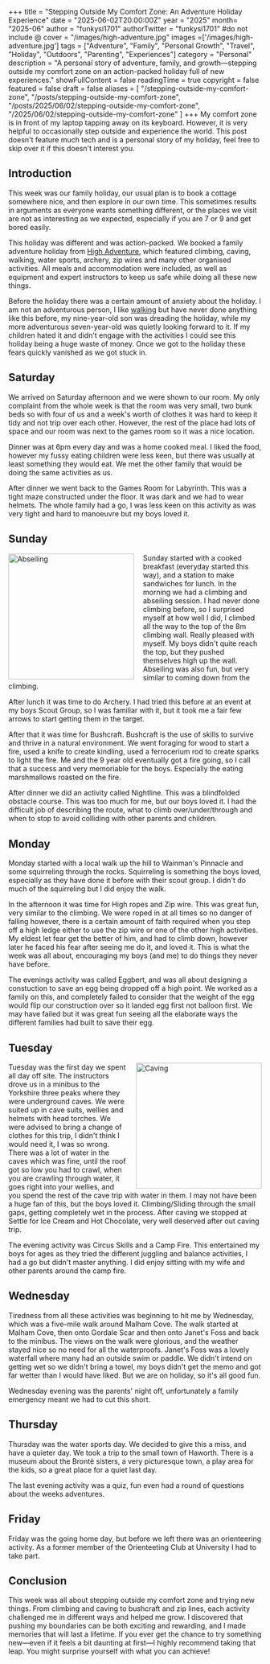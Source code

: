 +++
title = "Stepping Outside My Comfort Zone: An Adventure Holiday Experience"
date = "2025-06-02T20:00:00Z"
year = "2025"
month= "2025-06"
author = "funkysi1701"
authorTwitter = "funkysi1701" #do not include @
cover = "/images/high-adventure.jpg"
images =['/images/high-adventure.jpg']
tags = ["Adventure", "Family", "Personal Growth", "Travel", "Holiday", "Outdoors", "Parenting", "Experiences"]
category = "Personal"
description = "A personal story of adventure, family, and growth—stepping outside my comfort zone on an action-packed holiday full of new experiences."
showFullContent = false
readingTime = true
copyright = false
featured = false
draft = false
aliases = [
    "/stepping-outside-my-comfort-zone",
    "/posts/stepping-outside-my-comfort-zone",
    "/posts/2025/06/02/stepping-outside-my-comfort-zone",
    "/2025/06/02/stepping-outside-my-comfort-zone" 
]
+++
My comfort zone is in front of my laptop tapping away on its keyboard. However, it is very helpful to occasionally step outside and experience the world. This post doesn't feature much tech and is a personal story of my holiday, feel free to skip over it if this doesn't interest you.

## Introduction

This week was our family holiday, our usual plan is to book a cottage somewhere nice, and then explore in our own time. This sometimes results in arguments as everyone wants something different, or the places we visit are not as interesting as we expected, especially if you are 7 or 9 and get bored easily.

This holiday was different and was action-packed. We booked a family adventure holiday from [High Adventure](https://www.highadventureholidays.co.uk/), which featured climbing, caving, walking, water sports, archery, zip wires and many other organised activities. All meals and accommodation were included, as well as equipment and expert instructors to keep us safe while doing all these new things.

Before the holiday there was a certain amount of anxiety about the holiday. I am not an adventurous person, I like [walking](/charity-hike) but have never done anything like this before, my nine-year-old son was dreading the holiday, while my more adventurous seven-year-old was quietly looking forward to it. If my children hated it and didn't engage with the activities I could see this holiday being a huge waste of money. Once we got to the holiday these fears quickly vanished as we got stuck in.

## Saturday

We arrived on Saturday afternoon and we were shown to our room. My only complaint from the whole week is that the room was very small, two bunk beds so with four of us and a week's worth of clothes it was hard to keep it tidy and not trip over each other. However, the rest of the place had lots of space and our room was next to the games room so it was a nice location.

Dinner was at 6pm every day and was a home cooked meal. I liked the food, however my fussy eating children were less keen, but there was usually at least something they would eat. We met the other family that would be doing the same activities as us.

After dinner we went back to the Games Room for Labyrinth. This was a tight maze constructed under the floor. It was dark and we had to wear helmets. The whole family had a go, I was less keen on this activity as was very tight and hard to manoeuvre but my boys loved it.

## Sunday
<img src="/images/abseiling.jpg" alt="Abseiling" width="250px" style="padding-right: 15px; " align="left"/>

Sunday started with a cooked breakfast (everyday started this way), and a station to make sandwiches for lunch. In the morning we had a climbing and abseiling session. I had never done climbing before, so I surprised myself at how well I did, I climbed all the way to the top of the 8m climbing wall. Really pleased with myself. My boys didn't quite reach the top, but they pushed themselves high up the wall. Abseiling was also fun, but very similar to coming down from the climbing.

After lunch it was time to do Archery. I had tried this before at an event at my boys Scout Group, so I was familiar with it, but it took me a fair few arrows to start getting them in the target.

After that it was time for Bushcraft. Bushcraft is the use of skills to survive and thrive in a natural environment. We went foraging for wood to start a fire, used a knife to create kindling, used a ferrocerium rod to create sparks to light the fire. Me and the 9 year old eventually got a fire going, so I call that a success and very memoriable for the boys. Especially the eating marshmallows roasted on the fire.

After dinner we did an activity called Nightline. This was a blindfolded obstacle course. This was too much for me, but our boys loved it. I had the difficult job of describing the route, what to climb over/under/through and when to stop to avoid colliding with other parents and children.

## Monday

Monday started with a local walk up the hill to Wainman's Pinnacle and some squirreling through the rocks. Squirreling is something the boys loved, especially as they have done it before with their scout group. I didn't do much of the squirreling but I did enjoy the walk.

In the afternoon it was time for High ropes and Zip wire. This was great fun, very similar to the climbing. We were roped in at all times so no danger of falling however, there is a certain amount of faith required when you step off a high ledge either to use the zip wire or one of the other high activities. My eldest let fear get the better of him, and had to climb down, however later he faced his fear after seeing me do it, and loved it. This is what the week was all about, encouraging my boys (and me) to do things they never have before.

The evenings activity was called Eggbert, and was all about designing a constuction to save an egg being dropped off a high point. We worked as a family on this, and completely failed to consider that the weight of the egg would flip our construction over so it landed egg first not balloon first. We may have failed but it was great fun seeing all the elaborate ways the different families had built to save their egg.

## Tuesday

<img src="/images/caves.jpg" alt="Caving" width="250px" style="padding-left: 15px; " align="right" />

Tuesday was the first day we spent all day off site. The instructors drove us in a minibus to the Yorkshire three peaks where they were underground caves. We were suited up in cave suits, wellies and helmets with head torches. We were advised to bring a change of clothes for this trip, I didn't think I would need it, I was so wrong. There was a lot of water in the caves which was fine, until the roof got so low you had to crawl, when you are crawling through water, it goes right into your wellies, and you spend the rest of the cave trip with water in them. I may not have been a huge fan of this, but the boys loved it. Climbing/Sliding through the small gaps, getting completely wet in the process. After caving we stopped at Settle for Ice Cream and Hot Chocolate, very well deserved after out caving trip.

The evening activity was Circus Skills and a Camp Fire. This entertained my boys for ages as they tried the different juggling and balance activities, I had a go but didn't master anything. I did enjoy sitting with my wife and other parents around the camp fire.

## Wednesday

Tiredness from all these activities was beginning to hit me by Wednesday, which was a five-mile walk around Malham Cove. The walk started at Malham Cove, then onto Gordale Scar and then onto Janet's Foss and back to the minibus. The views on the walk were glorious, and the weather stayed nice so no need for all the waterproofs. Janet's Foss was a lovely waterfall where many had an outside swim or paddle. We didn't intend on getting wet so we didn't bring a towel, my boys didn't get the memo and got far wetter than I would have liked. But we are on holiday, so it's all good fun.

Wednesday evening was the parents' night off, unfortunately a family emergency meant we had to cut this short.

## Thursday

Thursday was the water sports day. We decided to give this a miss, and have a quieter day. We took a trip to the small town of Haworth. There is a museum about the Brontë sisters, a very picturesque town, a play area for the kids, so a great place for a quiet last day.

The last evening activity was a quiz, fun even had a round of questions about the weeks adventures.

## Friday

Friday was the going home day, but before we left there was an orienteering activity. As a former member of the Orienteeting Club at University I had to take part.

## Conclusion

This week was all about stepping outside my comfort zone and trying new things. From climbing and caving to bushcraft and zip lines, each activity challenged me in different ways and helped me grow. I discovered that pushing my boundaries can be both exciting and rewarding, and I made memories that will last a lifetime. If you ever get the chance to try something new—even if it feels a bit daunting at first—I highly recommend taking that leap. You might surprise yourself with what you can achieve!
